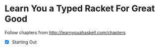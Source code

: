 # Learn You a Typed Racket For Great Good
Follow chapters from http://learnyouahaskell.com/chapters

- [x] Starting Out

